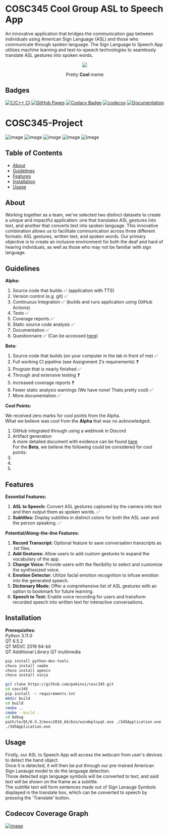 # COSC345 Cool Group ASL to Speech App

An innovative application that bridges the communication gap between individuals using American Sign Language (ASL) and those who communicate through spoken language. The Sign Language to Speech App utilizes machine learning and text-to-speech technologies to seamlessly translate ASL gestures into spoken words.

<p align="center">
  <img src="https://i.imgflip.com/4t8rsf.jpg" />
</p>
<p align="center">
  Pretty <b>Cool</b> meme
</p>


## Badges
[![C/C++ CI](https://github.com/pakinui/cosc345/actions/workflows/c-cpp.yml/badge.svg)](https://github.com/pakinui/cosc345/actions/workflows/c-cpp.yml)
[![GitHub Pages](https://github.com/pakinui/cosc345/actions/workflows/pages/pages-build-deployment/badge.svg)](https://github.com/pakinui/cosc345/actions/workflows/pages/pages-build-deployment)
[![Codacy Badge](https://app.codacy.com/project/badge/Grade/409b0d67499c4c9b8def12c695be78f9)](https://app.codacy.com/gh/pakinui/cosc345/dashboard?utm_source=gh&utm_medium=referral&utm_content=&utm_campaign=Badge_grade) 
[![codecov](https://codecov.io/gh/pakinui/cosc345/graph/badge.svg?token=GUFNGUO6M4)](https://codecov.io/gh/pakinui/cosc345)
[![Documentation](https://codedocs.xyz/pakinui/cosc345.svg)](https://codedocs.xyz/pakinui/cosc345/)
# COSC345-Project

![image](https://img.shields.io/badge/Windows-0078D6?style=for-the-badge&logo=windows&logoColor=white)
![image](https://img.shields.io/badge/C%2B%2B-00599C?style=for-the-badge&logo=c%2B%2B&logoColor=white)
![image](https://img.shields.io/badge/VSCode-0078D4?style=for-the-badge&logo=visual%20studio%20code&logoColor=white)
![image](https://img.shields.io/badge/Codecov-F01F7A?style=for-the-badge&logo=Codecov&logoColor=white)
![image](https://img.shields.io/badge/Python-FFD43B?style=for-the-badge&logo=python&logoColor=blue)


## Table of Contents

-   [About](#about)
-   [Guidelines](#guidelines)
-   [Features](#features)
-   [Installation](#installation)
-   [Usage](#usage)

## About

Working together as a team, we've selected two distinct datasets to create a unique and impactful application: one that translates ASL gestures into text, and another that converts text into spoken language. This innovative combination allows us to facilitate communication across three different formats: ASL gestures, written text, and spoken words. Our primary objective is to create an inclusive environment for both the deaf and hard of hearing individuals, as well as those who may not be familiar with sign language.

## Guidelines
**Alpha:**
1.  Source code that builds :white_check_mark: (application with TTS)
2.  Version control (e.g. git) :white_check_mark:
3.  Continuous Integration :white_check_mark: (builds and runs application using GitHub Actions)
4.  Tests :white_check_mark:
5.  Coverage reports :white_check_mark:
6.  Static source code analysis :white_check_mark:
7.  Documentation :white_check_mark:
8.  Questionnaire :white_check_mark: (Can be accessed [here](https://forms.office.com/r/hqKygen2MY))

**Beta:**
1.  Source code that builds (on your computer in the lab in front of me) :white_check_mark:
2.  Full working CI pipeline (see Assignment 2’s requirements) :question:
3.  Program that is nearly finished :white_check_mark:
4.  Through and extensive testing :question:
5.  Increased coverage reports :question:
6.  Fewer static analysis warnings (We have none! Thats pretty cool) :white_check_mark:
7.  More documentation :white_check_mark:

**Cool Points:**

We received zero marks for cool points from the Alpha.<br />
What we believe was cool from the <b>Alpha</b> that was no acknowledged:<br />
1.  GitHub integrated through using a webhook in Discord<br />
2.  Artifact generation<br />
A more detailed document with evidence can be found [here](https://github.com/pakinui/cosc345/blob/main/PDFs/PotentialAlphaCoolPoints.pdf)<br /> 
For the <b>Beta</b>, we believe the following could be considered for cool points:<br />
1.  <br />
2.  <br />
3.  <br />
 
## Features

**Essential Features:**

1.  **ASL to Speech:** Convert ASL gestures captured by the camera into text and then output them as spoken words. :white_check_mark:
2.  **Subtitles:** Display subtitles in distinct colors for both the ASL user and the person speaking. :white_check_mark:

**Potential/Along-the-line Features:**

1.  **Record Transcript:** Optional feature to save conversation transcripts as .txt files.
2.  **Add Gestures:** Allow users to add custom gestures to expand the vocabulary of the app.
3.  **Change Voice:** Provide users with the flexibility to select and customize the synthesized voice.
4.  **Emotion Detector:** Utilize facial emotion recognition to infuse emotion into the generated speech.
5.  **Dictionary Mode:** Offer a comprehensive list of ASL gestures with an option to bookmark for future learning.
6.  **Speech to Text:** Enable voice recording for users and transform recorded speech into written text for interactive conversations.

## Installation

**Prerequisites:** <br />
Python 3.11.0<br />
QT 6.5.2<br />
QT MSVC 2019 64-bit<br />
QT Additional Library QT multimedia<br />

```bash
pip install python-dev-tools
choco install cmake
choco install opencv
choco install ninja
```
```bash
git clone https://github.com/pakinui/cosc345.git
cd cosc345
pip install -r requirements.txt
mkdir build
cd build
cmake ..
cmake --build .
cd Debug
path/to/Qt/6.5.2/mxvc2019_64/bin/windeployqt.exe ./345Application.exe
./345Application.exe
```

## Usage

Firstly, our ASL to Speech App will access the webcam from user's devices to detect the hand object.<br />
Once it is detected, it will then be put through our pre-trained American Sign Lanauge model to do the language detection.<br />
Those detected sign language symbols will be converted to text, and said text will be shown on the frame as a subtitle. <br />
The subtitle text will form sentences made out of Sign Lanauge Symbols displayed in the translate box, which can be converted to speech by pressing the 'Translate' button. <br />


## Codecov Coverage Graph
[![image](https://codecov.io/gh/pakinui/cosc345/graphs/sunburst.svg?token=GUFNGUO6M4.svg)](https://app.codecov.io/gh/pakinui/cosc345)
